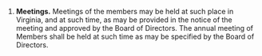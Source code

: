 1. **Meetings.** Meetings of the members may be held at such place in Virginia, and at such time, as may be provided in the notice of the meeting and approved by the Board of Directors. The annual meeting of Members shall be held at such time as may be specified by the Board of Directors.